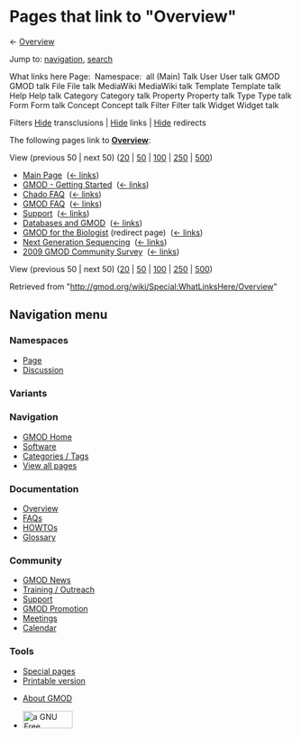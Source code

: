 <div id="mw-page-base" class="noprint">

</div>

<div id="mw-head-base" class="noprint">

</div>

<div id="content" class="mw-body" role="main">

<span id="top"></span>

<div id="mw-js-message" style="display:none;">

</div>



# <span dir="auto">Pages that link to "Overview"</span>

<div id="bodyContent">

<div id="contentSub">

← [Overview](/wiki/Overview "Overview")

</div>

<div id="jump-to-nav" class="mw-jump">

Jump to: [navigation](#mw-navigation), [search](#p-search)

</div>

<div id="mw-content-text">

What links here Page:  Namespace:  all (Main) Talk User User talk GMOD
GMOD talk File File talk MediaWiki MediaWiki talk Template Template talk
Help Help talk Category Category talk Property Property talk Type Type
talk Form Form talk Concept Concept talk Filter Filter talk Widget
Widget talk

Filters
[Hide](/mediawiki/index.php?title=Special:WhatLinksHere/Overview&hidetrans=1 "Special:WhatLinksHere/Overview")
transclusions \|
[Hide](/mediawiki/index.php?title=Special:WhatLinksHere/Overview&hidelinks=1 "Special:WhatLinksHere/Overview")
links \|
[Hide](/mediawiki/index.php?title=Special:WhatLinksHere/Overview&hideredirs=1 "Special:WhatLinksHere/Overview")
redirects

The following pages link to **[Overview](/wiki/Overview "Overview")**:

View (previous 50 \| next 50)
([20](/mediawiki/index.php?title=Special:WhatLinksHere/Overview&limit=20 "Special:WhatLinksHere/Overview")
\|
[50](/mediawiki/index.php?title=Special:WhatLinksHere/Overview&limit=50 "Special:WhatLinksHere/Overview")
\|
[100](/mediawiki/index.php?title=Special:WhatLinksHere/Overview&limit=100 "Special:WhatLinksHere/Overview")
\|
[250](/mediawiki/index.php?title=Special:WhatLinksHere/Overview&limit=250 "Special:WhatLinksHere/Overview")
\|
[500](/mediawiki/index.php?title=Special:WhatLinksHere/Overview&limit=500 "Special:WhatLinksHere/Overview"))

- [Main Page](/wiki/Main_Page "Main Page") ‎
  <span class="mw-whatlinkshere-tools">([←
  links](/mediawiki/index.php?title=Special:WhatLinksHere&target=Main+Page "Special:WhatLinksHere"))</span>
- [GMOD - Getting
  Started](/wiki/GMOD_-_Getting_Started "GMOD - Getting Started") ‎
  <span class="mw-whatlinkshere-tools">([←
  links](/mediawiki/index.php?title=Special:WhatLinksHere&target=GMOD+-+Getting+Started "Special:WhatLinksHere"))</span>
- [Chado FAQ](/wiki/Chado_FAQ "Chado FAQ") ‎
  <span class="mw-whatlinkshere-tools">([←
  links](/mediawiki/index.php?title=Special:WhatLinksHere&target=Chado+FAQ "Special:WhatLinksHere"))</span>
- [GMOD FAQ](/wiki/GMOD_FAQ "GMOD FAQ") ‎
  <span class="mw-whatlinkshere-tools">([←
  links](/mediawiki/index.php?title=Special:WhatLinksHere&target=GMOD+FAQ "Special:WhatLinksHere"))</span>
- [Support](/wiki/Support "Support") ‎
  <span class="mw-whatlinkshere-tools">([←
  links](/mediawiki/index.php?title=Special:WhatLinksHere&target=Support "Special:WhatLinksHere"))</span>
- [Databases and GMOD](/wiki/Databases_and_GMOD "Databases and GMOD") ‎
  <span class="mw-whatlinkshere-tools">([←
  links](/mediawiki/index.php?title=Special:WhatLinksHere&target=Databases+and+GMOD "Special:WhatLinksHere"))</span>
- [GMOD for the
  Biologist](/mediawiki/index.php?title=GMOD_for_the_Biologist&redirect=no "GMOD for the Biologist")
  (redirect page) ‎ <span class="mw-whatlinkshere-tools">([←
  links](/mediawiki/index.php?title=Special:WhatLinksHere&target=GMOD+for+the+Biologist "Special:WhatLinksHere"))</span>
- [Next Generation
  Sequencing](/wiki/Next_Generation_Sequencing "Next Generation Sequencing")
  ‎ <span class="mw-whatlinkshere-tools">([←
  links](/mediawiki/index.php?title=Special:WhatLinksHere&target=Next+Generation+Sequencing "Special:WhatLinksHere"))</span>
- [2009 GMOD Community
  Survey](/wiki/2009_GMOD_Community_Survey "2009 GMOD Community Survey")
  ‎ <span class="mw-whatlinkshere-tools">([←
  links](/mediawiki/index.php?title=Special:WhatLinksHere&target=2009+GMOD+Community+Survey "Special:WhatLinksHere"))</span>

View (previous 50 \| next 50)
([20](/mediawiki/index.php?title=Special:WhatLinksHere/Overview&limit=20 "Special:WhatLinksHere/Overview")
\|
[50](/mediawiki/index.php?title=Special:WhatLinksHere/Overview&limit=50 "Special:WhatLinksHere/Overview")
\|
[100](/mediawiki/index.php?title=Special:WhatLinksHere/Overview&limit=100 "Special:WhatLinksHere/Overview")
\|
[250](/mediawiki/index.php?title=Special:WhatLinksHere/Overview&limit=250 "Special:WhatLinksHere/Overview")
\|
[500](/mediawiki/index.php?title=Special:WhatLinksHere/Overview&limit=500 "Special:WhatLinksHere/Overview"))

</div>

<div class="printfooter">

Retrieved from "<http://gmod.org/wiki/Special:WhatLinksHere/Overview>"

</div>

<div id="catlinks" class="catlinks catlinks-allhidden">

</div>

<div class="visualClear">

</div>

</div>

</div>

<div id="mw-navigation">

## Navigation menu

<div id="mw-head">



<div id="left-navigation">

<div id="p-namespaces" class="vectorTabs" role="navigation"
aria-labelledby="p-namespaces-label">

### Namespaces

- <span id="ca-nstab-main"><a href="/wiki/Overview" accesskey="c"
  title="View the content page [c]">Page</a></span>
- <span id="ca-talk"><a href="/wiki/Talk:Overview" accesskey="t"
  title="Discussion about the content page [t]">Discussion</a></span>

</div>

<div id="p-variants" class="vectorMenu emptyPortlet" role="navigation"
aria-labelledby="p-variants-label">

### 

### Variants[](#)

<div class="menu">

</div>

</div>

</div>

<div id="right-navigation">





</div>



</div>

</div>

</div>

<div id="mw-panel">

<div id="p-logo" role="banner">

<a href="/wiki/Main_Page"
style="background-image: url(http://gmod.org/images/GMOD-cogs.png);"
title="Visit the main page"></a>

</div>

<div id="p-Navigation" class="portal" role="navigation"
aria-labelledby="p-Navigation-label">

### Navigation

<div class="body">

- <span id="n-GMOD-Home">[GMOD Home](/wiki/Main_Page)</span>
- <span id="n-Software">[Software](/wiki/GMOD_Components)</span>
- <span id="n-Categories-.2F-Tags">[Categories /
  Tags](/wiki/Categories)</span>
- <span id="n-View-all-pages">[View all
  pages](/wiki/Special:AllPages)</span>

</div>

</div>

<div id="p-Documentation" class="portal" role="navigation"
aria-labelledby="p-Documentation-label">

### Documentation

<div class="body">

- <span id="n-Overview">[Overview](/wiki/Overview)</span>
- <span id="n-FAQs">[FAQs](/wiki/Category:FAQ)</span>
- <span id="n-HOWTOs">[HOWTOs](/wiki/Category:HOWTO)</span>
- <span id="n-Glossary">[Glossary](/wiki/Glossary)</span>

</div>

</div>

<div id="p-Community" class="portal" role="navigation"
aria-labelledby="p-Community-label">

### Community

<div class="body">

- <span id="n-GMOD-News">[GMOD News](/wiki/GMOD_News)</span>
- <span id="n-Training-.2F-Outreach">[Training /
  Outreach](/wiki/Training_and_Outreach)</span>
- <span id="n-Support">[Support](/wiki/Support)</span>
- <span id="n-GMOD-Promotion">[GMOD
  Promotion](/wiki/GMOD_Promotion)</span>
- <span id="n-Meetings">[Meetings](/wiki/Meetings)</span>
- <span id="n-Calendar">[Calendar](/wiki/Calendar)</span>

</div>

</div>

<div id="p-tb" class="portal" role="navigation"
aria-labelledby="p-tb-label">

### Tools

<div class="body">

- <span id="t-specialpages"><a href="/wiki/Special:SpecialPages" accesskey="q"
  title="A list of all special pages [q]">Special pages</a></span>
- <span id="t-print"><a
  href="/mediawiki/index.php?title=Special:WhatLinksHere/Overview&amp;printable=yes"
  rel="alternate" accesskey="p"
  title="Printable version of this page [p]">Printable version</a></span>

</div>

</div>

</div>

</div>

<div id="footer" role="contentinfo">

- <span id="footer-places-about">[About
  GMOD](/wiki/GMOD:About "GMOD:About")</span>

<!-- -->

- <span id="footer-copyrightico">[<img src="http://www.gnu.org/graphics/gfdl-logo-small.png" width="88"
  height="31" alt="a GNU Free Documentation License" />](http://www.gnu.org/licenses/fdl-1.3.html)</span>


<div style="clear:both">

</div>

</div>
